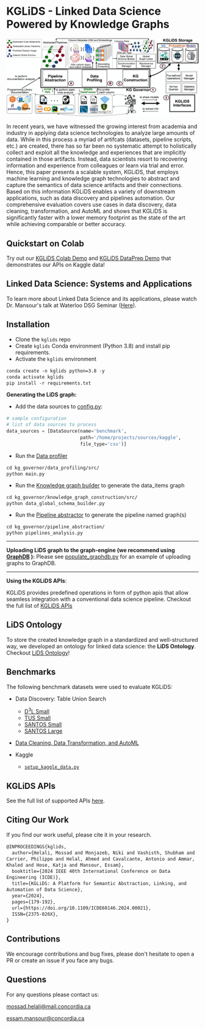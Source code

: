 # KGLiDS - Linked Data Science Powered by Knowledge Graphs

![KGLiDS_architecture](docs/graphics/kglids_architecture.jpg)


In recent years, we have witnessed the growing interest from academia and industry in applying data science technologies to analyze large amounts of data. While in this process a myriad of artifcats (datasets, pipeline scripts, etc.) are created, there has so far been no systematic attempt to holistically collect and exploit all the knowledge and experiences that are implicitly contained in those artifacts. Instead, data scientists resort to recovering information and experience from colleagues or learn via trial and error. 
Hence, this paper presents a scalable system, KGLiDS, that employs machine learning and knowledge graph technologies to abstract and capture the semantics of data science artifacts and their connections. Based on this information KGLiDS enables a variety of downstream applications, such as data discovery and pipelines automation. 
Our comprehensive evaluation covers use cases in data discovery, data cleaning, transformation, and AutoML and shows that KGLiDS is significantly faster with a lower memory footprint as the state of the art while achieving comparable or better accuracy.

## Quickstart on Colab
Try out our [KGLiDS Colab Demo](https://colab.research.google.com/drive/1dDiGh1KwJibR2pVjiMXFpHIHxfgByYxZ?usp=sharing) and [KGLiDS DataPrep Demo](https://colab.research.google.com/drive/1_gjONJlQwumhSOP5k_9b0O6xdTR5Gqbq?usp=sharing) that demonstrates our APIs on Kaggle data!

[comment]: <> (## Technical Report)
[comment]: <> (Our technical report is available on [ArXiv]&#40;https://arxiv.org/abs/2303.02204&#41; and includes more details on our system and interfaces is available)

## Linked Data Science: Systems and Applications
To learn more about Linked Data Science and its applications, please watch Dr. Mansour's talk at Waterloo DSG Seminar ([Here](https://www.youtube.com/watch?v=99wvN04C5fU)). 

## Installation
* Clone the `kglids` repo 
* Create `kglids` Conda environment (Python 3.8) and install pip requirements.
* Activate the `kglids` environment
```commandline
conda create -n kglids python=3.8 -y
conda activate kglids
pip install -r requirements.txt
```



<b>Generating the LiDS graph:</b>
* Add the data sources to [config.py](kg_governor/data_profiling/src/config.py):
```python
# sample configuration
# list of data sources to process
data_sources = [DataSource(name='benchmark',
                           path='/home/projects/sources/kaggle',
                           file_type='csv')]

```
* Run the [Data profiler](kg_governor/data_profiling/src/main.py)
```commandline
cd kg_governor/data_profiling/src/
python main.py
```
* Run the [Knowledge graph builder](kg_governor/knowledge_graph_construction/src/data_global_schema_builder.py) to generate the data_items graph 
```commandline/
cd kg_governor/knowledge_graph_construction/src/
python data_global_schema_builder.py
```
* Run the [Pipeline abstractor](kg_governor/pipeline_abstraction/pipelines_analysis.py) to generate the pipeline named graph(s)
```
cd kg_governor/pipeline_abstraction/
python pipelines_analysis.py
```
<hr>

<b>Uploading LiDS graph to the graph-engine (we recommend using [GraphDB](https://graphdb.ontotext.com/) ):</b>
Please see [populate_graphdb.py](storage/utils/populate_graphdb.py) for an example of uploading graphs to GraphDB.



<hr>

<b> Using the KGLiDS APIs</b>: 

KGLiDS provides predefined operations in form of python apis that allow seamless integration with a conventional data science pipeline.
Checkout the full list of [KGLiDS APIs](docs/KGLiDS_apis.md)

## LiDS Ontology
To store the created knowledge graph in a standardized and well-structured way,
we developed an ontology for linked data science: the <b>LiDS Ontology</b>.<br/>
Checkout [LiDS Ontology](docs/LiDS_ontology.md)!

## Benchmarks
The following benchmark datasets were used to evaluate KGLiDS:
* Data Discovery: Table Union Search
  * [D<sup>3</sup>L Small](https://github.com/alex-bogatu/d3l)
  * [TUS Small](https://github.com/RJMillerLab/table-union-search-benchmark)
  * [SANTOS Small](https://github.com/northeastern-datalab/santos/tree/main)
  * [SANTOS Large](https://github.com/northeastern-datalab/santos/tree/main) 

* [Data Cleaning, Data Transformation, and AutoML](gnn_applications/README.md)
* Kaggle
  * [`setup_kaggle_data.py`](storage/utils/setup_kaggle_data.py)

## KGLiDS APIs
See the full list of supported APIs [here](docs/KGLiDS_apis.md).

## Citing Our Work
If you find our work useful, please cite it in your research.
```
@INPROCEEDINGS{kglids,
  author={Helali, Mossad and Monjazeb, Niki and Vashisth, Shubham and Carrier, Philippe and Helal, Ahmed and Cavalcante, Antonio and Ammar, Khaled and Hose, Katja and Mansour, Essam},
  booktitle={2024 IEEE 40th International Conference on Data Engineering (ICDE)}, 
  title={KGLiDS: A Platform for Semantic Abstraction, Linking, and Automation of Data Science}, 
  year={2024},
  pages={179-192},
  url={https://doi.org/10.1109/ICDE60146.2024.00021},
  ISSN={2375-026X},
}
```


## Contributions
We encourage contributions and bug fixes, please don't hesitate to open a PR or create an issue if you face any bugs.

## Questions
For any questions please contact us:

mossad.helali@mail.concordia.ca

essam.mansour@concordia.ca
